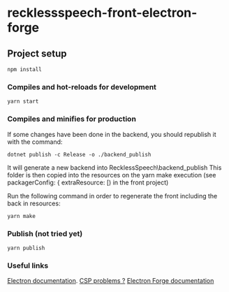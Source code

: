 # recklessspeech-front-electron-forge

## Project setup
```
npm install
```

### Compiles and hot-reloads for development
```
yarn start
```

### Compiles and minifies for production

If some changes have been done in the backend, you should republish it with the command:
```
dotnet publish -c Release -o ./backend_publish
```

It will generate a new backend into RecklessSpeech\backend_publish
This folder is then copied into the resources on the yarn make execution (see packagerConfig: { extraResource: [) in the front project)

Run the following command in order to regenerate the front including the back in resources:
```
yarn make
```

### Publish (not tried yet)
```
yarn publish
```

### Useful links
[Electron documentation](https://www.electronjs.org/docs/latest/).
[CSP problems ?](https://githubmemory.com/repo/electron-userland/electron-forge/issues/2331)
[Electron Forge documentation](https://www.electronforge.io/)
